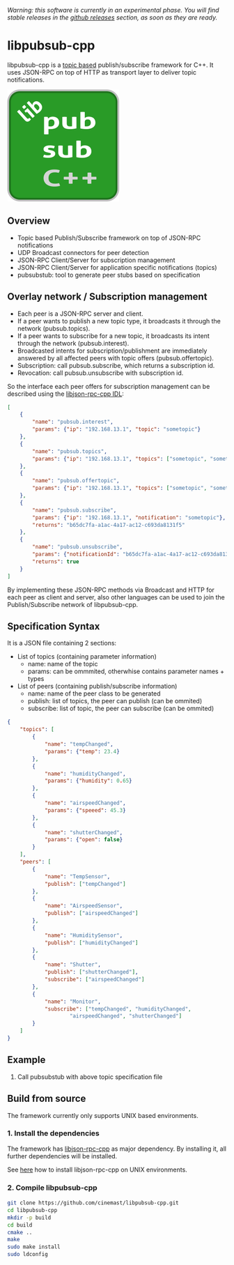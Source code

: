 *Warning: this software is currently in an experimental phase. You will find stable releases in the [github releases](https://github.com/cinemast/libpubsub-cpp/releases) section, as soon as they are ready.*

# libpubsub-cpp
libpubsub-cpp is a [topic based](https://en.wikipedia.org/wiki/Publish%E2%80%93subscribe_pattern#Message_filtering) publish/subscribe framework for C++. It uses
JSON-RPC on top of HTTP as transport layer to deliver topic notifications.

![libjson-rpc-cpp logo](https://github.com/cinemast/libpubsub-cpp/blob/master/dev/logo.png?raw=true)

## Overview
- Topic based Publish/Subscribe framework on top of JSON-RPC notifications
- UDP Broadcast connectors for peer detection
- JSON-RPC Client/Server for subscription management
- JSON-RPC Client/Server for application specific notifications (topics)
- pubsubstub: tool to generate peer stubs based on specification

## Overlay network / Subscription management
- Each peer is a JSON-RPC server and client.
- If a peer wants to publish a new topic type, it broadcasts it through
the network (pubsub.topics).
- If a peer wants to subscribe for a new topic, it broadcasts its intent through
the network (pubsub.interest).
- Broadcasted intents for subscription/publishment are immediately answered by
all affected peers with topic offers (pubsub.offertopic).
- Subscription: call pubsub.subscribe, which returns a subscription id.
- Revocation: call pubsub.unsubscribe with subscription id.

So the interface each peer offers for subscription management can be described
using the [libjson-rpc-cpp IDL](https://github.com/cinemast/libjson-rpc-cpp#step-1-writing-the-specification-file):

```json
[
	{
		"name": "pubsub.interest",
		"params": {"ip": "192.168.13.1", "topic": "sometopic"}
	},
	{
		"name": "pubsub.topics",
		"params": {"ip": "192.168.13.1", "topics": ["sometopic", "sometopic2"]}
	},
	{
		"name": "pubsub.offertopic",
		"params": {"ip": "192.168.13.1", "topics": ["sometopic", "sometopic2"]}
	},
	{
		"name": "pubsub.subscribe",
		"params": {"ip": "192.168.13.1", "notification": "sometopic"},
		"returns": "b65dc7fa-a1ac-4a17-ac12-c693da8131f5"
	},
	{
		"name": "pubsub.unsubscribe",
		"params": {"notificationId": "b65dc7fa-a1ac-4a17-ac12-c693da8131f5"},
		"returns": true
	}
]
```

By implementing these JSON-RPC methods via Broadcast and HTTP for each peer
as client and server, also other languages can be used to join the Publish/Subscribe
network of libpubsub-cpp.

## Specification Syntax 
It is a JSON file containing 2 sections:

- List of topics (containing parameter information)
	- name: name of the topic
	- params: can be ommmited, otherwhise contains parameter names + types
- List of peers (containing publish/subscribe information)
	- name: name of the peer class to be generated
	- publish: list of topics, the peer can publish (can be ommited)
	- subscribe: list of topic, the peer can subscribe (can be ommited)

```json
{
	"topics": [
		{
			"name": "tempChanged",
			"params": {"temp": 23.4}
		},
		{
			"name": "humidityChanged",
			"params": {"humidity": 0.65}
		},
		{
			"name": "airspeedChanged",
			"params": {"speeed": 45.3}
		},
		{
			"name": "shutterChanged",
			"params": {"open": false}
		}
	],
	"peers": [
		{
			"name": "TempSensor",
			"publish": ["tempChanged"]
		},
		{
			"name": "AirspeedSensor",
			"publish": ["airspeedChanged"]
		},
		{
			"name": "HumiditySensor",
			"publish": ["humidityChanged"]
		},
		{
			"name": "Shutter",
			"publish": ["shutterChanged"],
			"subscribe": ["airspeedChanged"]
		},
		{
			"name": "Monitor",
			"subscribe": ["tempChanged", "humidityChanged", 
					"airspeedChanged", "shutterChanged"]
		}
	]
}
```

## Example

1. Call pubsubstub with above topic specification file

## Build from source

The framework currently only supports UNIX based environments.

### 1. Install the dependencies

The framework has [libjson-rpc-cpp](https://github.com/cinemast/libjson-rpc-cpp) 
as major dependency. By installing it, all further dependencies will be installed.

See [here](https://github.com/cinemast/libjson-rpc-cpp#install-the-framework) how to install libjson-rpc-cpp on UNIX environments.

### 2. Compile libpubsub-cpp
```sh
git clone https://github.com/cinemast/libpubsub-cpp.git
cd libpubsub-cpp
mkdir -p build
cd build
cmake ..
make
sudo make install
sudo ldconfig
```

